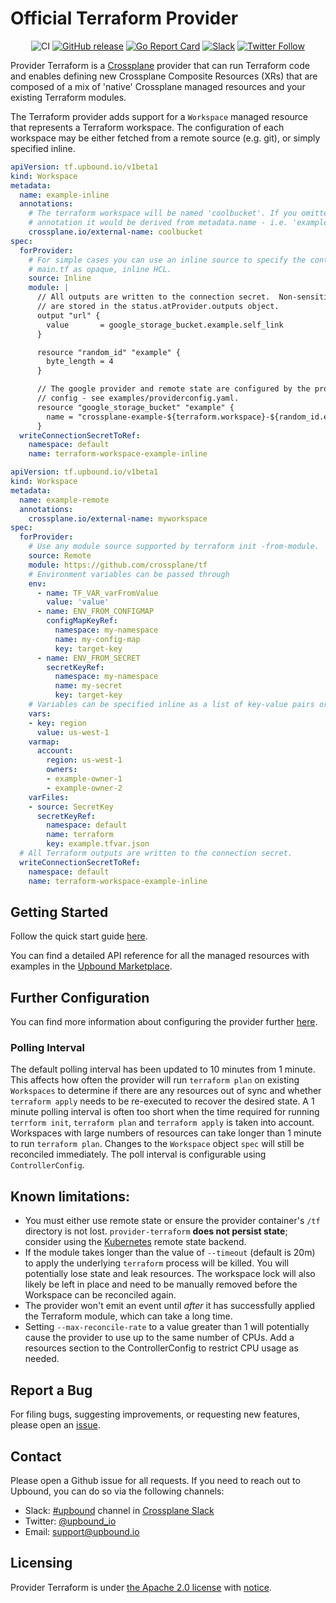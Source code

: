 # Official Terraform Provider

<div align="center">

![CI](https://github.com/upbound/provider-terraform/workflows/CI/badge.svg) [![GitHub release](https://img.shields.io/github/release/upbound/provider-terraform/all.svg?style=flat-square)](https://github.com/upbound/provider-terraform/releases) [![Go Report Card](https://goreportcard.com/badge/github.com/upbound/provider-terraform)](https://goreportcard.com/report/github.com/upbound/provider-terraform) [![Slack](https://slack.crossplane.io/badge.svg)](https://crossplane.slack.com/archives/C01TRKD4623) [![Twitter Follow](https://img.shields.io/twitter/follow/upbound_io.svg?style=social&label=Follow)](https://twitter.com/intent/follow?screen_name=upbound_io&user_id=788180534543339520)

</div>

Provider Terraform is a [Crossplane](https://crossplane.io/) provider that
can run Terraform code and enables defining new Crossplane Composite Resources (XRs)
that are composed of a mix of 'native' Crossplane managed resources and your
existing Terraform modules.

The Terraform provider adds support for a `Workspace` managed resource that
represents a Terraform workspace. The configuration of each workspace may be
either fetched from a remote source (e.g. git), or simply specified inline.

```yaml
apiVersion: tf.upbound.io/v1beta1
kind: Workspace
metadata:
  name: example-inline
  annotations:
    # The terraform workspace will be named 'coolbucket'. If you omitted this
    # annotation it would be derived from metadata.name - i.e. 'example-inline'.
    crossplane.io/external-name: coolbucket
spec:
  forProvider:
    # For simple cases you can use an inline source to specify the content of
    # main.tf as opaque, inline HCL.
    source: Inline
    module: |
      // All outputs are written to the connection secret.  Non-sensitive outputs
      // are stored in the status.atProvider.outputs object.
      output "url" {
        value       = google_storage_bucket.example.self_link
      }

      resource "random_id" "example" {
        byte_length = 4
      }

      // The google provider and remote state are configured by the provider
      // config - see examples/providerconfig.yaml.
      resource "google_storage_bucket" "example" {
        name = "crossplane-example-${terraform.workspace}-${random_id.example.hex}"
      }
  writeConnectionSecretToRef:
    namespace: default
    name: terraform-workspace-example-inline
```

```yaml
apiVersion: tf.upbound.io/v1beta1
kind: Workspace
metadata:
  name: example-remote
  annotations:
    crossplane.io/external-name: myworkspace
spec:
  forProvider:
    # Use any module source supported by terraform init -from-module.
    source: Remote
    module: https://github.com/crossplane/tf
    # Environment variables can be passed through
    env:
      - name: TF_VAR_varFromValue
        value: 'value'
      - name: ENV_FROM_CONFIGMAP
        configMapKeyRef:
          namespace: my-namespace
          name: my-config-map
          key: target-key
      - name: ENV_FROM_SECRET
        secretKeyRef:
          namespace: my-namespace
          name: my-secret
          key: target-key
    # Variables can be specified inline as a list of key-value pairs or as an json object, or loaded from a ConfigMap or Secret.
    vars:
    - key: region
      value: us-west-1
    varmap:
      account:
        region: us-west-1
        owners:
        - example-owner-1
        - example-owner-2
    varFiles:
    - source: SecretKey
      secretKeyRef:
        namespace: default
        name: terraform
        key: example.tfvar.json
  # All Terraform outputs are written to the connection secret.
  writeConnectionSecretToRef:
    namespace: default
    name: terraform-workspace-example-inline
```

## Getting Started

Follow the quick start guide [here](https://marketplace.upbound.io/providers/upbound/provider-terraform/latest/docs/quickstart).

You can find a detailed API reference for all the managed resources with examples in the [Upbound Marketplace](https://marketplace.upbound.io/providers/upbound/provider-terraform/latest/managed-resources).

## Further Configuration

You can find more information about configuring the provider further [here](https://marketplace.upbound.io/providers/upbound/provider-terraform/latest/docs/configuration).

### Polling Interval
The default polling interval has been updated to 10 minutes from 1 minute.
This affects how often the provider will run `terraform plan` on existing
`Workspaces` to determine if there are any resources out of sync and whether
`terraform apply` needs to be re-executed to recover the desired state.
A 1 minute polling interval is often too short when the time required for
running `terrform init`, `terraform plan` and `terraform apply` is taken
into account.  Workspaces with large numbers of resources can take longer
than 1 minute to run `terraform plan`.  Changes to the `Workspace` object
`spec` will still be reconciled immediately.  The poll interval is
configurable using `ControllerConfig`.

## Known limitations:

* You must either use remote state or ensure the provider container's `/tf`
  directory is not lost. `provider-terraform` __does not persist state__;
  consider using the [Kubernetes](https://www.terraform.io/docs/language/settings/backends/kubernetes.html) remote state backend.
* If the module takes longer than the value of `--timeout` (default is 20m) to apply the
  underlying `terraform` process will be killed. You will potentially lose state
  and leak resources.  The workspace lock will also likely be left in place and need to be manually removed
  before the Workspace can be reconciled again.
* The provider won't emit an event until _after_ it has successfully applied the
  Terraform module, which can take a long time.
* Setting `--max-reconcile-rate` to a value greater than 1 will potentially cause the provider
  to use up to the same number of CPUs.  Add a resources section to the ControllerConfig to restrict
  CPU usage as needed.

## Report a Bug

For filing bugs, suggesting improvements, or requesting new features, please
open an [issue](https://github.com/upbound/provider-terraform/issues).

## Contact

Please open a Github issue for all requests. If you need to reach out to Upbound,
you can do so via the following channels:
* Slack: [#upbound](https://crossplane.slack.com/archives/C01TRKD4623) channel in [Crossplane Slack](https://slack.crossplane.io)
* Twitter: [@upbound_io](https://twitter.com/upbound_io)
* Email: [support@upbound.io](mailto:support@upbound.io)

## Licensing

Provider Terraform is under [the Apache 2.0 license](LICENSE) with [notice](NOTICE).
